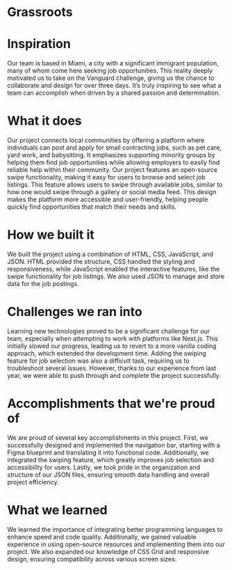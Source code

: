 # Grassroots

# Inspiration

Our team is based in Miami, a city with a significant immigrant population, many of whom come here seeking job opportunities. This reality deeply motivated us to take on the Vanguard challenge, giving us the chance to collaborate and design for over three days. It’s truly inspiring to see what a team can accomplish when driven by a shared passion and determination.

# What it does

Our project connects local communities by offering a platform where individuals can post and apply for small contracting jobs, such as pet care, yard work, and babysitting. It emphasizes supporting minority groups by helping them find job opportunities while allowing employers to easily find reliable help within their community. Our project features an open-source swipe functionality, making it easy for users to browse and select job listings. This feature allows users to swipe through available jobs, similar to how one would swipe through a gallery or social media feed. This design makes the platform more accessible and user-friendly, helping people quickly find opportunities that match their needs and skills.

# How we built it

We built the project using a combination of HTML, CSS, JavaScript, and JSON. HTML provided the structure, CSS handled the styling and responsiveness, while JavaScript enabled the interactive features, like the swipe functionality for job listings. We also used JSON to manage and store data for the job postings.

# Challenges we ran into

Learning new technologies proved to be a significant challenge for our team, especially when attempting to work with platforms like Next.js. This initially slowed our progress, leading us to revert to a more vanilla coding approach, which extended the development time. Adding the swiping feature for job selection was also a difficult task, requiring us to troubleshoot several issues. However, thanks to our experience from last year, we were able to push through and complete the project successfully.

# Accomplishments that we're proud of

We are proud of several key accomplishments in this project. First, we successfully designed and implemented the navigation bar, starting with a Figma blueprint and translating it into functional code. Additionally, we integrated the swiping feature, which greatly improves job selection and accessibility for users. Lastly, we took pride in the organization and structure of our JSON files, ensuring smooth data handling and overall project efficiency.

# What we learned

We learned the importance of integrating better programming languages to enhance speed and code quality. Additionally, we gained valuable experience in using open-source resources and implementing them into our project. We also expanded our knowledge of CSS Grid and responsive design, ensuring compatibility across various screen sizes.
